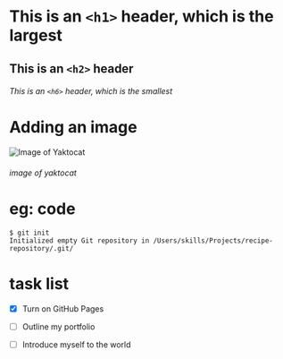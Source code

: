 # This is an `<h1>` header, which is the largest

## This is an `<h2>` header

###### This is an `<h6>` header, which is the smallest

# Adding an image 
  ![Image of Yaktocat](https://octodex.github.com/images/yaktocat.png) 
  ######  image of yaktocat
  
 # eg: code 
 ```
$ git init
Initialized empty Git repository in /Users/skills/Projects/recipe-repository/.git/
```
# task list 
- [x] Turn on GitHub Pages
- [ ] Outline my portfolio
- [ ] Introduce myself to the world


  
